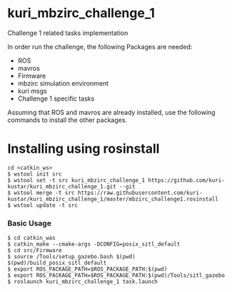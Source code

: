 # kuri_mbzirc_challenge_1
Challenge 1 related tasks implementation

In order run the challenge, the following Packages are needed: 

- ROS   
- mavros     
- Firmware     
- mbzirc simulation environment   
- kuri msgs 
- Challenge 1 specific tasks    


Assuming that ROS and mavros are already installed, use the following commands to install the other packages. 
# Installing using rosinstall
```
cd <catkin_ws>
$ wstool init src
$ wstool set -t src kuri_mbzirc_challenge_1 https://github.com/kuri-kustar/kuri_mbzirc_challenge_1.git --git
$ wstool merge -t src https://raw.githubusercontent.com/kuri-kustar/kuri_mbzirc_challenge_1/master/mbzirc_challenge1.rosinstall
$ wstool update -t src
```

### Basic Usage 
  
```
$ cd catkin_was 
$ catkin_make --cmake-args -DCONFIG=posix_sitl_default
$ cd src/Firmware
$ source /Tools/setup_gazebo.bash $(pwd) $(pwd)/build_posix_sitl_default
$ export ROS_PACKAGE_PATH=$ROS_PACKAGE_PATH:$(pwd)
$ export ROS_PACKAGE_PATH=$ROS_PACKAGE_PATH:$(pwd)/Tools/sitl_gazebo
$ roslaunch kuri_mbzirc_challenge_1 task.launch
```
